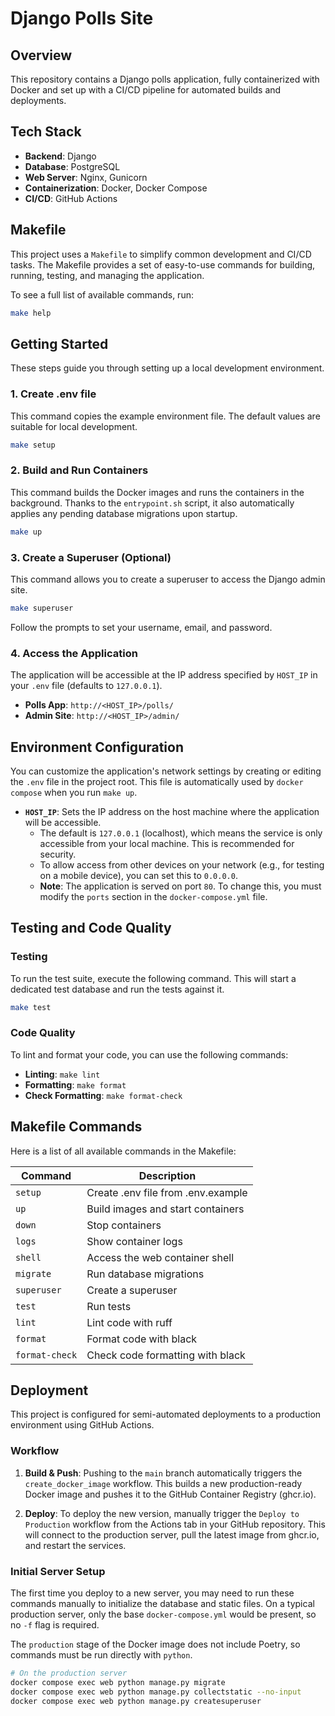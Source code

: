 # Django Polls Site

## Overview

This repository contains a Django polls application, fully containerized with Docker and set up with a CI/CD pipeline for automated builds and deployments.

## Tech Stack

*   **Backend**: Django
*   **Database**: PostgreSQL
*   **Web Server**: Nginx, Gunicorn
*   **Containerization**: Docker, Docker Compose
*   **CI/CD**: GitHub Actions

## Makefile

This project uses a `Makefile` to simplify common development and CI/CD tasks. The Makefile provides a set of easy-to-use commands for building, running, testing, and managing the application.

To see a full list of available commands, run:

```bash
make help
```

## Getting Started

These steps guide you through setting up a local development environment.

### 1. Create .env file
This command copies the example environment file. The default values are suitable for local development.
```bash
make setup
```

### 2. Build and Run Containers
This command builds the Docker images and runs the containers in the background. Thanks to the `entrypoint.sh` script, it also automatically applies any pending database migrations upon startup.
```bash
make up
```

### 3. Create a Superuser (Optional)
This command allows you to create a superuser to access the Django admin site.
```bash
make superuser
```
Follow the prompts to set your username, email, and password.

### 4. Access the Application
The application will be accessible at the IP address specified by `HOST_IP` in your `.env` file (defaults to `127.0.0.1`).
*   **Polls App**: `http://<HOST_IP>/polls/`
*   **Admin Site**: `http://<HOST_IP>/admin/`

## Environment Configuration

You can customize the application's network settings by creating or editing the `.env` file in the project root. This file is automatically used by `docker compose` when you run `make up`.

-   **`HOST_IP`**: Sets the IP address on the host machine where the application will be accessible.
    -   The default is `127.0.0.1` (localhost), which means the service is only accessible from your local machine. This is recommended for security.
    -   To allow access from other devices on your network (e.g., for testing on a mobile device), you can set this to `0.0.0.0`.
    -   **Note**: The application is served on port `80`. To change this, you must modify the `ports` section in the `docker-compose.yml` file.

## Testing and Code Quality

### Testing
To run the test suite, execute the following command. This will start a dedicated test database and run the tests against it.
```bash
make test
```

### Code Quality
To lint and format your code, you can use the following commands:
*   **Linting**: `make lint`
*   **Formatting**: `make format`
*   **Check Formatting**: `make format-check`

## Makefile Commands

Here is a list of all available commands in the Makefile:

| Command        | Description                                       |
|----------------|---------------------------------------------------|
| `setup`        | Create .env file from .env.example                |
| `up`           | Build images and start containers                 |
| `down`         | Stop containers                                   |
| `logs`         | Show container logs                               |
| `shell`        | Access the web container shell                    |
| `migrate`      | Run database migrations                           |
| `superuser`    | Create a superuser                                |
| `test`         | Run tests                                         |
| `lint`         | Lint code with ruff                               |
| `format`       | Format code with black                            |
| `format-check` | Check code formatting with black                  |

## Deployment

This project is configured for semi-automated deployments to a production environment using GitHub Actions.

### Workflow

1.  **Build & Push**: Pushing to the `main` branch automatically triggers the `create_docker_image` workflow. This builds a new production-ready Docker image and pushes it to the GitHub Container Registry (ghcr.io).

2.  **Deploy**: To deploy the new version, manually trigger the `Deploy to Production` workflow from the Actions tab in your GitHub repository. This will connect to the production server, pull the latest image from ghcr.io, and restart the services.

### Initial Server Setup

The first time you deploy to a new server, you may need to run these commands manually to initialize the database and static files. On a typical production server, only the base `docker-compose.yml` would be present, so no `-f` flag is required.

The `production` stage of the Docker image does not include Poetry, so commands must be run directly with `python`.

```bash
# On the production server
docker compose exec web python manage.py migrate
docker compose exec web python manage.py collectstatic --no-input
docker compose exec web python manage.py createsuperuser
```